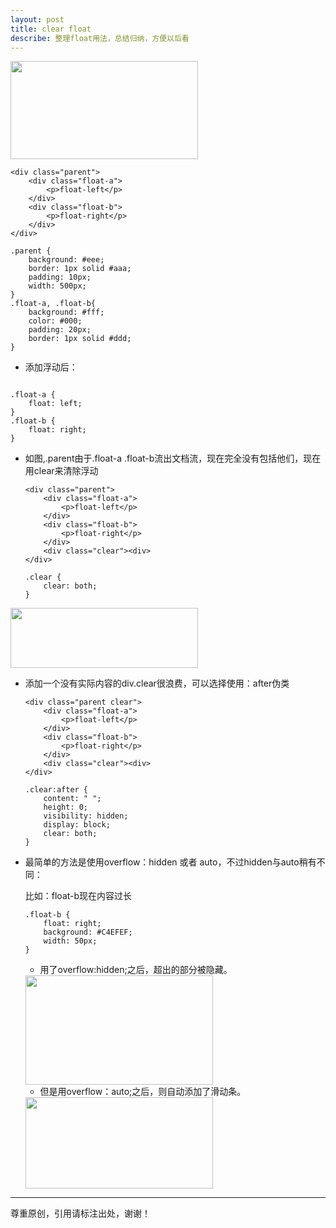 ```yaml
---
layout: post
title: clear float
describe: 整理float用法，总结归纳，方便以后看
---
```


<img class="alignnone size-medium wp-image-21" title="1" src="http://reelin-wordpress.stor.sinaapp.com/uploads/2012/06/1-300x157.jpg" alt="" width="300" height="157" data-pinit="registered" />

	<div class="parent">
	    <div class="float-a">
			<p>float-left</p>
	    </div>
	    <div class="float-b">
			<p>float-right</p>
	    </div>
	</div>

	.parent {
		background: #eee;
		border: 1px solid #aaa;
		padding: 10px;
		width: 500px;
	}
	.float-a, .float-b{
		background: #fff;
		color: #000;
		padding: 20px;
		border: 1px solid #ddd;
	}

*	添加浮动后：
	
<img class="alignnone size-full wp-image-22" title="2" src="http://reelin-wordpress.stor.sinaapp.com/uploads/2012/06/2.jpg" alt="" data-pinit="registered" />

	.float-a {
		float: left;
	}
	.float-b {
		float: right;
	}

*	如图,.parent由于.float-a .float-b流出文档流，现在完全没有包括他们，现在用clear来清除浮动

		<div class="parent">
			<div class="float-a">
				<p>float-left</p>
			</div>
			<div class="float-b">
				<p>float-right</p>
			</div>
			<div class="clear"><div>
		</div>
		
		.clear {
			clear: both;
		}

<img class="alignnone size-medium wp-image-24" title="3" src="http://reelin-wordpress.stor.sinaapp.com/uploads/2012/06/31-300x96.jpg" alt="" width="300" height="96" />

*	添加一个没有实际内容的div.clear很浪费，可以选择使用：after伪类

		<div class="parent clear">
			<div class="float-a">
				<p>float-left</p>
			</div>
			<div class="float-b">
				<p>float-right</p>
			</div>
			<div class="clear"><div>
		</div>
		
		.clear:after {
			content: " ";
			height: 0;
			visibility: hidden;
			display: block;
			clear: both;
		}

*	最简单的方法是使用overflow：hidden 或者 auto，不过hidden与auto稍有不同：

	比如：float-b现在内容过长
		
		.float-b {
			float: right;
			background: #C4EFEF;
			width: 50px;
		}
	
	*	用了overflow:hidden;之后，超出的部分被隐藏。

	<img class="alignnone size-medium wp-image-38" title="未命名1" src="http://reelin-wordpress.stor.sinaapp.com/uploads/2012/03/未命名1-300x175.jpg" alt="" width="300" height="175" data-pinit="registered" />

	*	但是用overflow：auto;之后，则自动添加了滑动条。
	<img class="alignnone size-medium wp-image-40" title="未命名" src="http://reelin-wordpress.stor.sinaapp.com/uploads/2012/03/未命名-300x146.jpg" alt="" width="300" height="146" data-pinit="registered" />

---

尊重原创，引用请标注出处，谢谢！
